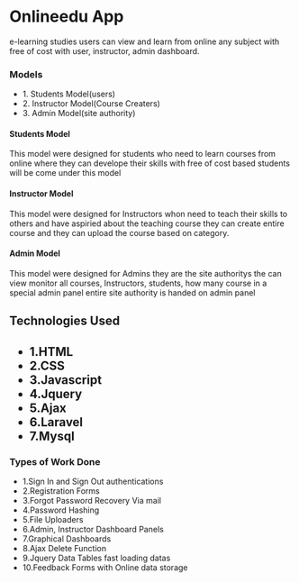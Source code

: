 <h1>Onlineedu App</h1>
e-learning studies users can view and learn from online any subject with free of cost with user, instructor, admin dashboard.
<h3>Models</h3>
<ul>
<li>1. Students Model(users)</li>
<li>2. Instructor Model(Course Creaters)</li>
<li>3. Admin Model(site authority)</li>
</ul>
<h4>Students Model</h4>
    This model were designed for students who need to learn courses from online where they can develope their skills with free of cost based students will be come under this model
<h4>Instructor Model</h4>
    This model were designed for Instructors whon need to teach their skills to others and have aspiried about the teaching course they can create entire course and they can upload the course based on category.
<h4>Admin Model</h4>
This model were designed for Admins they are the site authoritys the can view monitor all courses, Instructors, students, how many course in a special admin panel entire site authority is handed on admin panel 
<h2>Technologies Used<h2>
    <ul> 
    <li>1.HTML</li>
    <li>2.CSS</li>
    <li>3.Javascript</li>
    <li>4.Jquery</li>
    <li>5.Ajax</li>
    <li>6.Laravel</li>
    <li>7.Mysql</li>
    </ul>
    <h3>Types of Work Done</h3>
    <ul>
    <li>1.Sign In and Sign Out authentications</li>
    <li>2.Registration Forms</li>
    <li>3.Forgot Password Recovery Via mail</li> 
    <li>4.Password Hashing</li>
    <li>5.File Uploaders</li>
    <li>6.Admin, Instructor Dashboard Panels</li>
    <li>7.Graphical Dashboards</li>
    <li>8.Ajax Delete Function</li>
    <li>9.Jquery Data Tables fast loading datas</li>
    <li>10.Feedback Forms with Online data storage</li>
    </ul>
